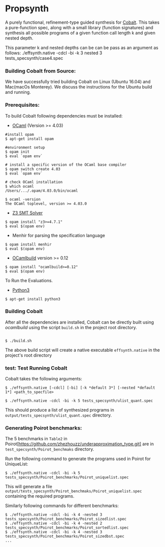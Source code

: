 # Propsynth 
A purely functional, refinement-type guided synthesis for [Cobalt](https://dl.acm.org/doi/abs/10.1145/3563310).
This takes a pure-function spec, along with a small library (function signatures) and synthesis all possible programs of a given function call length k and given nested depth.

This parameter k and nested depths can be can be pass as an argument as follows:
./effsynth.native -cdcl -bi -k 3 nested 3 tests_specsynth/case4.spec 

### Building Cobalt from Source:
We have successfully tried building Cobalt on Linux (Ubuntu 16.04) and Mac(macOs Monterey). We discuss the instructions for the Ubuntu build and running.

 ### Prerequisites:
To build Cobalt following dependencies must be installed:

*  [OCaml]() (Version >= 4.03)

```
#install opam
$ apt-get install opam

#environment setup
$ opam init
$ eval `opam env`

# install a specific version of the OCaml base compiler
$ opam switch create 4.03
$ eval `opam env`

# check OCaml installation
$ which ocaml
/Users/.../.opam/4.03.0/bin/ocaml

$ ocaml -version
The OCaml toplevel, version >= 4.03.0
```

*  [Z3 SMT Solver](https://github.com/Z3Prover/z3)
```
$ opam install "z3>=4.7.1"
$ eval $(opam env)
```

*  Menhir for parsing the specification language
```
$ opam install menhir
$ eval $(opam env)
```

*  [OCamlbuild](https://github.com/ocaml/ocamlbuild/) version >= 0.12
```
$ opam install "ocamlbuild>=0.12"
$ eval $(opam env)
```

To Run the Evaluations.

*  [Python3](https://www.python.org/download/releases/3.0/)
```
$ apt-get install python3
```

### Building Cobalt

After all the dependencies are installed, Cobalt can be directly built using *ocamlbuild* using the script `build.sh` in the project root directory.

```

$ ./build.sh

```

The above build script will create a native executable `effsynth.native` in the project's root directory

### test: Test Running Cobalt

Cobalt takes the following arguments: 
```
$ ./effsynth.native [-cdcl] [-bi] [-k *default 3*] [-nested *default 1*] <path_to_specfile>

$ ./effsynth.native -cdcl -bi -k 5 tests_specsynth/ulist_quant.spec

```
 This should produce a list of synthesized programs in 
`output/tests_specsynth/ulist_quant.spec` directory.

### Generating Poirot benchmarks:
The 5 benchmarks in `Table2` in Poirot[https://github.com/zhezhouzz/underapproximation_type.git] are in `test_specsynth/Poirot_benchmaks` directory.

Run the following command to generate the programs used in Poirot for UniqueList: 

```
$ ./effsynth.native -cdcl -bi -k 5 tests_specsynth/Poirot_benchmarks/Poirot_uniquelist.spec
```
This will generate a file `output/tests_specsynth/Poirot_benchmaks/Poirot_uniquelist.spec` containing the required programs.

Similarly following commands for different benchmarks:
```
$ ./effsynth.native -cdcl -bi -k 4 -nested 3 tests_specsynth/Poirot_benchmarks/Poirot_sizedlist.spec
$ ./effsynth.native -cdcl -bi -k 4 -nested 2 tests_specsynth/Poirot_benchmarks/Poirot_sortedlist.spec
$ ./effsynth.native -cdcl -bi -k 4 -nested 3 tests_specsynth/Poirot_benchmarks/Poirot_sizedbst.spec
...
```

